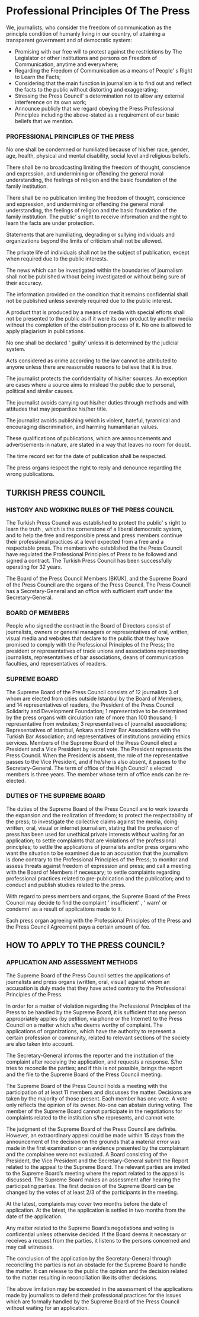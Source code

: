 # Professional Principles Of The Press

We, journalists, who consider the freedom of communication as the principle condition of humanly living in our country, of attaining a transparent government and of democratic system:

- Promising with our free will to protest against the restrictions by The Legislator or other institutions and persons on Freedom of Communication, anytime and everywhere;
- Regarding the Freedom of Communication as a means of People' s Right to Learn the Facts;
- Considering that the main function in journalism is to find out and reflect the facts to the public without distorting and exaggerating;
- Stressing the Press Council' s determination not to allow any external interference on its own work;
- Announce publicly that we regard obeying the Press Professional Principles including the above-stated as a requirement of our basic beliefs that we mention.

### PROFESSIONAL PRINCIPLES OF THE PRESS

No one shall be condemned or humiliated because of his/her race, gender, age, health, physical and mental disability, social level and religious beliefs.

There shall be no broadcasting limiting the freedom of thought, conscience and expression, and undermining or offending the general moral understanding, the feelings of religion and the basic foundation of the family institution.

There shall be no publication limiting the freedom of thought, conscience and expression, and undermining or offending the general moral understanding, the feelings of religion and the basic foundation of the family institution. The public' s right to receive information and the right to learn the facts are under protection.

Statements that are humiliating, degrading or sullying individuals and organizations beyond the limits of criticism shall not be allowed.

The private life of individuals shall not be the subject of publication, except when required due to the public interests.

The news which can be investigated within the boundaries of journalism shall not be published without being investigated or without being sure of their accuracy.

The information provided on the condition that it remains confidential shall not be published unless severely required due to the public interest.

A product that is produced by a means of media with special efforts shall not be presented to the public as if it were its own product by another media without the completion of the distribution process of it. No one is allowed to apply plagiarism in publications.

No one shall be declared ' guilty'  unless it is determined by the judicial system.

Acts considered as crime according to the law cannot be attributed to anyone unless there are reasonable reasons to believe that it is true.

The journalist protects the confidentiality of his/her sources. An exception are cases where a source aims to mislead the public due to personal, political and similar causes.

The journalist avoids carrying out his/her duties through methods and with attitudes that may jeopardize his/her title.

The journalist avoids publishing which is violent, hateful, tyrannical and encouraging discrimination, and harming humanitarian values.

These qualifications of publications, which are announcements and advertisements in nature, are stated in a way that leaves no room for doubt.

The time record set for the date of publication shall be respected.

The press organs respect the right to reply and denounce regarding the wrong publications.

## TURKISH PRESS COUNCIL

### HISTORY AND WORKING RULES OF THE PRESS COUNCIL

The Turkish Press Council was established to protect the public' s right to learn the truth , which is the cornerstone of a liberal democratic system, and to help the free and responsible press and press members continue their professional practices at a level expected from a free and a respectable press. The members who established the the Press Council have regulated the Professional Principles of Press to be followed and signed a contract. The Turkish Press Council has been successfully operating for 32 years.

The Board of the Press Council Members (BKUK), and the Supreme Board of the Press Council are the organs of the Press Council. The Press Council has a Secretary-General and an office with sufficient staff under the Secretary-General.

### BOARD OF MEMBERS

People who signed the contract in the Board of Directors consist of journalists, owners or general managers or representatives of oral, written, visual media and websites that declare to the public that they have promised to comply with the Professional Principles of the Press; the president or representatives of trade unions and associations representing journalists, representatives of bar associations, deans of communication faculties, and representatives of readers.

### SUPREME BOARD

The Supreme Board of the Press Council consists of 12 journalists 3 of whom are elected from cities outside Istanbul by the Board of Members; and 14 representatives of readers, the President of the Press Council Solidarity and Development Foundation; 1 representative to be determined by the press organs with circulation rate of more than 100 thousand; 1 representative from websites; 3 representatives of journalist associations; Representatives of Istanbul, Ankara and Izmir Bar Associations with the Turkish Bar Association; and representatives of institutions providing ethics services. Members of the Supreme Board of the Press Council elect a President and a Vice President by secret vote. The President represents the Press Council. When the President is absent, the role of the representative passes to the Vice President, and if he/she is also absent, it passes to the Secretary-General. The term of office of the High Council' s elected members is three years. The member whose term of office ends can be re-elected.

### DUTIES OF THE SUPREME BOARD

The duties of the Supreme Board of the Press Council are to work towards the expansion and the realization of freedom; to protect the respectability of the press; to investigate the collective claims against the media, doing written, oral, visual or internet journalism, stating that the profession of press has been used for unethical private interests without waiting for an application; to settle complaints that are violations of the professional principles; to settle the applications of journalists and/or press organs who want the situation to be examined due to an accusation that the journalism is done contrary to the Professional Principles of the Press; to monitor and assess threats against freedom of expression and press; and call a meeting with the Board of Members if necessary; to settle complaints regarding professional practices related to pre-publication and the publication; and to conduct and publish studies related to the press.

With regard to press members and organs, the Supreme Board of the Press Council may decide to find the complaint ' insufficient' , ' warn'  or condemn'  as a result of applications made to it.

Each press organ agreeing with the Professional Principles of the Press and the Press Council Agreement pays a certain amount of fee.

## HOW TO APPLY TO THE PRESS COUNCIL?

### APPLICATION AND ASSESSMENT METHODS

The Supreme Board of the Press Council settles the applications of journalists and press organs (written, oral, visual) against whom an accusation is duly made that they have acted contrary to the Professional Principles of the Press.

In order for a matter of violation regarding the Professional Principles of the Press to be handled by the Supreme Board, it is sufficient that any person appropriately applies (by petition, via phone or the Internet) to the Press Council on a matter which s/he deems worthy of complaint. The applications of organizations, which have the authority to represent a certain profession or community, related to relevant sections of the society are also taken into account.

The Secretary-General informs the reporter and the institution of the complaint after receiving the application, and requests a response. S/he tries to reconcile the parties; and if this is not possible, brings the report and the file to the Supreme Board of the Press Council meeting.

The Supreme Board of the Press Council holds a meeting with the participation of at least 11 members and discusses the matter. Decisions are taken by the majority of those present. Each member has one vote. A vote only reflects the opinion of its owner. No-one can abstain during voting. The member of the Supreme Board cannot participate in the negotiations for complaints related to the institution s/he represents, and cannot vote.

The judgment of the Supreme Board of the Press Council are definite. However, an extraordinary appeal could be made within 15 days from the announcement of the decision on the grounds that a material error was made in the first examination or an evidence presented by the complainant and the complainee were not evaluated. A Board consisting of the President, the Vice President and the Secretary-General submit the Report related to the appeal to the Supreme Board. The relevant parties are invited to the Supreme Board’s meeting where the report related to the appeal is discussed. The Supreme Board makes an assessment after hearing the participating parties. The first decision of the Supreme Board can be changed by the votes of at least 2/3 of the participants in the meeting.

At the latest, complaints may cover two months before the date of application. At the latest, the application is settled in two months from the date of the application.

Any matter related to the Supreme Board’s negotiations and voting is confidential unless otherwise decided. If the Board deems it necessary or receives a request from the parties, it listens to the persons concerned and may call witnesses.

The conclusion of the application by the Secretary-General through reconciling the parties is not an obstacle for the Supreme Board to handle the matter. It can release to the public the opinion and the decision related to the matter resulting in reconciliation like its other decisions.

The above limitation may be exceeded in the assessment of the applications made by journalists to defend their professional practices for the issues which are formally handled by the Supreme Board of the Press Council without waiting for an application.

